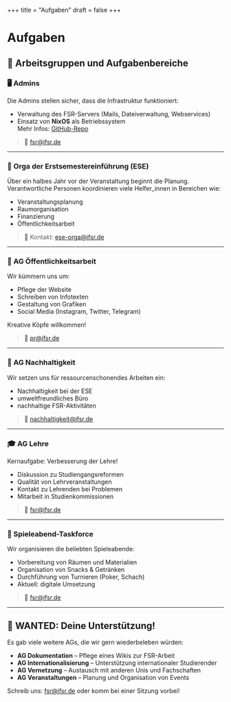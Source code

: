 +++
title = "Aufgaben"
draft = false
+++

# Aufgaben

## 🤝 Arbeitsgruppen und Aufgabenbereiche

### 🖥️ Admins
Die Admins stellen sicher, dass die Infrastruktur funktioniert:
- Verwaltung des FSR-Servers (Mails, Dateiverwaltung, Webservices)
- Einsatz von **NixOS** als Betriebssystem  
  Mehr Infos: [GitHub-Repo](https://github.com/ifsr)

> 📧 [fsr@ifsr.de](mailto:fsr@ifsr.de)

---

### 🚀 Orga der Erstsemestereinführung (ESE)
Über ein halbes Jahr vor der Veranstaltung beginnt die Planung. Verantwortliche Personen koordinieren viele Helfer\_innen in Bereichen wie:
- Veranstaltungsplanung
- Raumorganisation
- Finanzierung
- Öffentlichkeitsarbeit

> 📧 Kontakt: [ese-orga@ifsr.de](mailto:ese-orga@ifsr.de)

---

### 📢 AG Öffentlichkeitsarbeit
Wir kümmern uns um:
- Pflege der Website
- Schreiben von Infotexten
- Gestaltung von Grafiken
- Social Media (Instagram, Twitter, Telegram)

Kreative Köpfe willkommen!  

> 📧 [pr@ifsr.de](mailto:pr@ifsr.de)

---

### 🌱 AG Nachhaltigkeit
Wir setzen uns für ressourcenschonendes Arbeiten ein:
- Nachhaltigkeit bei der ESE
- umweltfreundliches Büro
- nachhaltige FSR-Aktivitäten

> 📧 [nachhaltigkeit@ifsr.de](mailto:nachhaltigkeit@ifsr.de)

---

### 🎓 AG Lehre
Kernaufgabe: Verbesserung der Lehre!
- Diskussion zu Studiengangsreformen
- Qualität von Lehrveranstaltungen
- Kontakt zu Lehrenden bei Problemen
- Mitarbeit in Studienkommissionen

> 📧 [fsr@ifsr.de](mailto:fsr@ifsr.de)

---

### 🎲 Spieleabend-Taskforce
Wir organisieren die beliebten Spieleabende:
- Vorbereitung von Räumen und Materialien
- Organisation von Snacks & Getränken
- Durchführung von Turnieren (Poker, Schach)
- Aktuell: digitale Umsetzung

> 📧 [fsr@ifsr.de](mailto:fsr@ifsr.de)

---

## 🧭 WANTED: Deine Unterstützung!

Es gab viele weitere AGs, die wir gern wiederbeleben würden:

- **AG Dokumentation** – Pflege eines Wikis zur FSR-Arbeit
- **AG Internationalisierung** – Unterstützung internationaler Studierender
- **AG Vernetzung** – Austausch mit anderen Unis und Fachschaften
- **AG Veranstaltungen** – Planung und Organisation von Events

Schreib uns: [fsr@ifsr.de](mailto:fsr@ifsr.de) oder komm bei einer Sitzung vorbei!